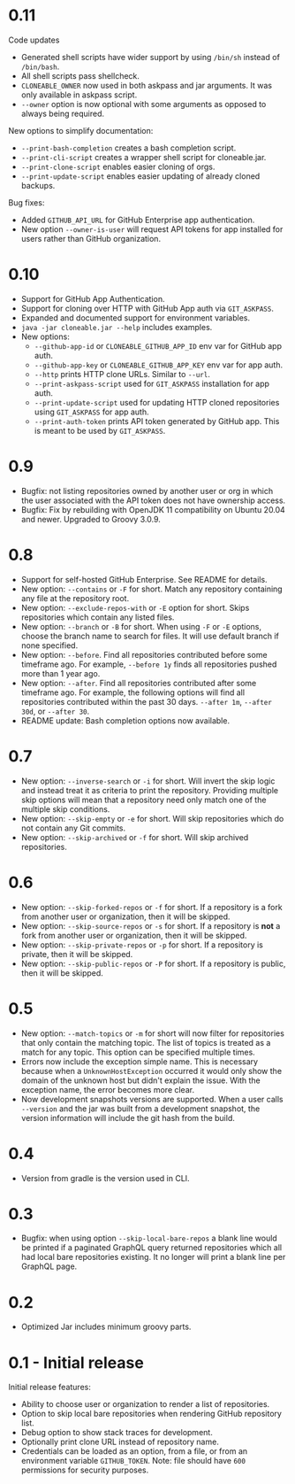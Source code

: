 # 0.11

Code updates

- Generated shell scripts have wider support by using `/bin/sh` instead of
  `/bin/bash`.
- All shell scripts pass shellcheck.
- `CLONEABLE_OWNER` now used in both askpass and jar arguments.  It was only
  available in askpass script.
- `--owner` option is now optional with some arguments as opposed to always
  being required.

New options to simplify documentation:

- `--print-bash-completion` creates a bash completion script.
- `--print-cli-script` creates a wrapper shell script for cloneable.jar.
- `--print-clone-script` enables easier cloning of orgs.
- `--print-update-script` enables easier updating of already cloned backups.

Bug fixes:

- Added `GITHUB_API_URL` for GitHub Enterprise app authentication.
- New option `--owner-is-user` will request API tokens for app installed for
  users rather than GitHub organization.


# 0.10

- Support for GitHub App Authentication.
- Support for cloning over HTTP with GitHub App auth via `GIT_ASKPASS`.
- Expanded and documented support for environment variables.
- `java -jar cloneable.jar --help` includes examples.
- New options:
  - `--github-app-id` or `CLONEABLE_GITHUB_APP_ID` env var for GitHub app auth.
  - `--github-app-key` or `CLONEABLE_GITHUB_APP_KEY` env var for app auth.
  - `--http` prints HTTP clone URLs.  Similar to `--url`.
  - `--print-askpass-script` used for `GIT_ASKPASS` installation for app auth.
  - `--print-update-script` used for updating HTTP cloned repositories using
    `GIT_ASKPASS` for app auth.
  - `--print-auth-token` prints API token generated by GitHub app.  This is
    meant to be used by `GIT_ASKPASS`.

# 0.9

- Bugfix: not listing repositories owned by another user or org in which the
  user associated with the API token does not have ownership access.
- Bugfix: Fix by rebuilding with OpenJDK 11 compatibility on Ubuntu 20.04 and
  newer.  Upgraded to Groovy 3.0.9.

# 0.8

- Support for self-hosted GitHub Enterprise.  See README for details.
- New option: `--contains` or `-F` for short.  Match any repository containing
  any file at the repository root.
- New option: `--exclude-repos-with` or `-E` option for short.  Skips
  repositories which contain any listed files.
- New option: `--branch` or `-B` for short.  When using `-F` or `-E` options,
  choose the branch name to search for files.  It will use default branch if
  none specified.
- New option: `--before`.  Find all repositories contributed before some
  timeframe ago.  For example, `--before 1y` finds all repositories pushed more
  than 1 year ago.
- New option: `--after`.  Find all repositories contributed after some
  timeframe ago.  For example, the following options will find all repositories
  contributed within the past 30 days.  `--after 1m`, `--after 30d`, or `--after
  30`.
- README update: Bash completion options now available.

# 0.7

- New option: `--inverse-search` or `-i` for short.  Will invert the skip logic
  and instead treat it as criteria to print the repository.  Providing multiple
  skip options will mean that a repository need only match one of the multiple
  skip conditions.
- New option: `--skip-empty` or `-e` for short.  Will skip repositories which do
  not contain any Git commits.
- New option: `--skip-archived` or `-f` for short.  Will skip archived
  repositories.

# 0.6

- New option: `--skip-forked-repos` or `-f` for short.  If a repository is a fork from another user
  or organization, then it will be skipped.
- New option: `--skip-source-repos` or `-s` for short.  If a repository is
  **not** a fork from another user or organization, then it will be skipped.
- New option: `--skip-private-repos` or `-p` for short.  If a repository is
  private, then it will be skipped.
- New option: `--skip-public-repos` or `-P` for short.  If a repository is
  public, then it will be skipped.

# 0.5

- New option: `--match-topics` or `-m` for short will now filter for
  repositories that only contain the matching topic.  The list of topics is
  treated as a match for any topic.  This option can be specified multiple
  times.
- Errors now include the exception simple name.  This is necessary because when
  a `UnknownHostException` occurred it would only show the domain of the unknown
  host but didn't explain the issue.  With the exception name, the error becomes
  more clear.
- Now development snapshots versions are supported.  When a user calls
  `--version` and the jar was built from a development snapshot, the version
  information will include the git hash from the build.

# 0.4

- Version from gradle is the version used in CLI.

# 0.3

- Bugfix: when using option `--skip-local-bare-repos` a blank line would be
  printed if a paginated GraphQL query returned repositories which all had local
  bare repositories existing.  It no longer will print a blank line per GraphQL
  page.

# 0.2

- Optimized Jar includes minimum groovy parts.

#  0.1 - Initial release

Initial release features:

- Ability to choose user or organization to render a list of repositories.
- Option to skip local bare repositories when rendering GitHub repository list.
- Debug option to show stack traces for development.
- Optionally print clone URL instead  of repository name.
- Credentials can be loaded as an option, from a file, or from an environment
  variable `GITHUB_TOKEN`.  Note: file should have `600` permissions for
  security purposes.
